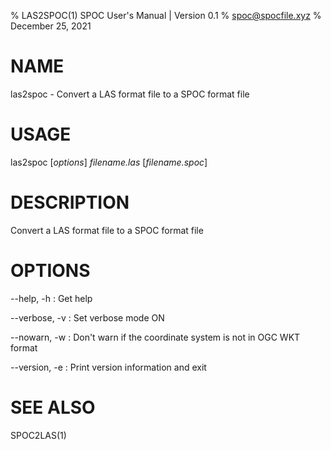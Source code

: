 % LAS2SPOC(1) SPOC User's Manual | Version 0.1
% spoc@spocfile.xyz
% December 25, 2021

# NAME

las2spoc - Convert a LAS format file to a SPOC format file

# USAGE

las2spoc [*options*] *filename.las* [*filename.spoc*]

# DESCRIPTION

Convert a LAS format file to a SPOC format file


# OPTIONS

\-\-help, -h
:   Get help

\-\-verbose, -v
:   Set verbose mode ON

\-\-nowarn, -w
:   Don't warn if the coordinate system is not in OGC WKT format

\-\-version, -e
:   Print version information and exit

# SEE ALSO

SPOC2LAS(1)
